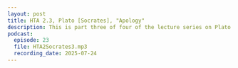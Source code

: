 ```yaml
---
layout: post
title: HTA 2.3, Plato [Socrates], "Apology"
description: This is part three of four of the lecture series on Plato's "Apology," a faithful rendition of Socrates' aretaic voice at his death trial.
podcast:
  episode: 23
  file: HTA2Socrates3.mp3
  recording_date: 2025-07-24
---
```

